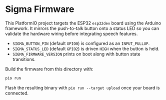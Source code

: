 # Sigma Firmware

This PlatformIO project targets the ESP32 `esp32dev` board using the Arduino
framework. It mirrors the push-to-talk button onto a status LED so you can
validate the hardware wiring before integrating speech features.

- `SIGMA_BUTTON_PIN` (default `GPIO0`) is configured as an `INPUT_PULLUP`.
- `SIGMA_STATUS_LED` (default `GPIO2`) is driven `HIGH` when the button is held.
- `SIGMA_FIRMWARE_VERSION` prints on boot along with button state transitions.

Build the firmware from this directory with:

```bash
pio run
```

Flash the resulting binary with `pio run --target upload` once your board is
connected.
